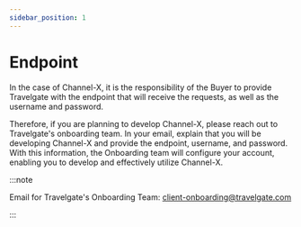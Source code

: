 ```yaml
---
sidebar_position: 1
---
```


# Endpoint

In the case of Channel-X, it is the responsibility of the Buyer to provide Travelgate with the endpoint that will receive the requests, as well as the username and password.

Therefore, if you are planning to develop Channel-X, please reach out to Travelgate's onboarding team. In your email, explain that you will be developing Channel-X and provide the endpoint, username, and password. With this information, the Onboarding team will configure your account, enabling you to develop and effectively utilize Channel-X.

:::note

Email for Travelgate's Onboarding Team: client-onboarding@travelgate.com

:::